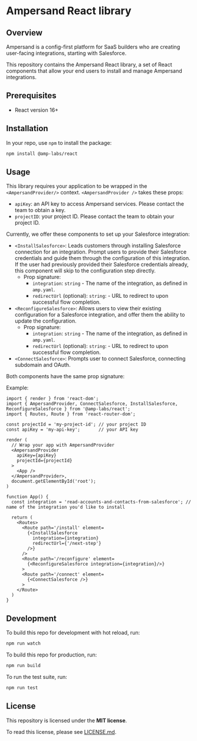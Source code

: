 # Ampersand React library

## Overview
Ampersand is a config-first platform for SaaS builders who are creating user-facing integrations, 
starting with Salesforce.

This repository contains the Ampersand React library, a set of React components that allow your
end users to install and manage Ampersand integrations.

## Prerequisites
- React version 16+
 
## Installation

In your repo, use `npm` to install the package:

```sh
npm install @amp-labs/react
```

## Usage

This library requires your application to be wrapped in the `<AmpersandProvider/>` context. 
`<AmpersandProvider />` takes these props:
- `apiKey`: an API key to access Ampersand services. Please contact the team to obtain a key.
- `projectID`: your project ID. Please contact the team to obtain your project ID.

Currently, we offer these components to set up your Salesforce integration:
- `<InstallSalesforce>`: Leads customers through installing Salesforce connection for an integration. Prompt users to provide their Salesforce credentials and guide them through the configuration of this integration. If the user had previously provided their Salesforce credentials already, this component will skip to the configuration step directly.
  - Prop signature:
    - `integration`: `string` - The name of the integration, as defined in `amp.yaml`.
    - `redirectUrl` (optional): `string`: - URL to redirect to upon successful flow completion.
- `<ReconfigureSalesforce>`: Allows users to view their existing configuration for a Salesforce integration, and offer them the ability to update the configuration. 
  - Prop signature:
    - `integration`: `string` - The name of the integration, as defined in `amp.yaml`.
    - `redirectUrl` (optional): `string`: - URL to redirect to upon successful flow completion.
- `<ConnectSalesforce>`: Prompts user to connect Salesforce, connecting subdomain and OAuth.

Both components have the same prop signature: 

Example:
```tsx
import { render } from 'react-dom';
import { AmpersandProvider, ConnectSalesforce, InstallSalesforce, ReconfigureSalesforce } from '@amp-labs/react';
import { Routes, Route } from 'react-router-dom';

const projectId = 'my-project-id'; // your project ID
const apiKey = 'my-api-key';       // your API key

render (
  // Wrap your app with AmpersandProvider
  <AmpersandProvider
    apiKey={apiKey}
    projectId={projectId}
  >
    <App />
  </AmpersandProvider>,
  document.getElementById('root');
)

function App() {
  const integration = 'read-accounts-and-contacts-from-salesforce'; // name of the integration you'd like to install

  return (
    <Routes>
      <Route path='/install' element=
        {<InstallSalesforce 
          integration={integration}
          redirectUrl={'/next-step'}
        />}
      />
      <Route path='/reconfigure' element=
        {<ReconfigureSalesforce integration={integration}/>}
      >
      <Route path='/connect' element=
        {<ConnectSalesforce />}
      >
    </Route>
  )
}

```

## Development
To build this repo for development with hot reload, run:
```sh
npm run watch
```

To build this repo for production, run:
```sh
npm run build
```

To run the test suite, run:
```sh
npm run test
```

## License

This repository is licensed under the **MIT license**.

To read this license, please see [LICENSE.md](https://github.com/amp-labs/react/blob/main/LICENSE.md).

